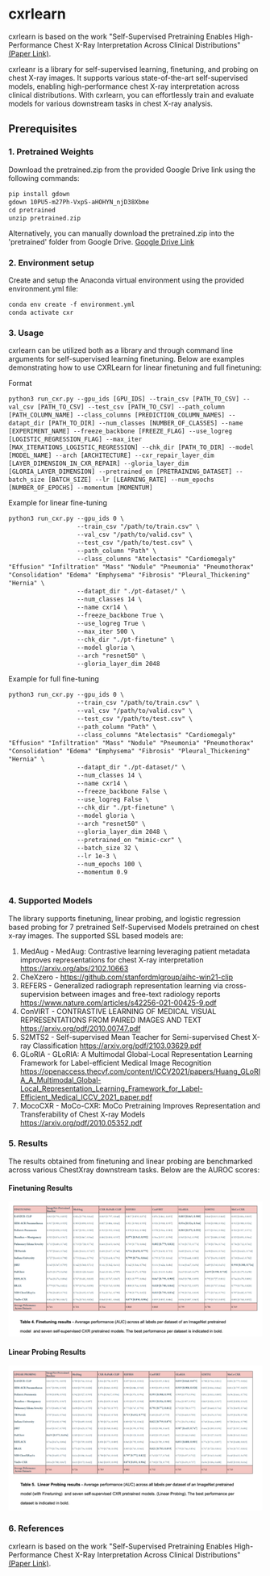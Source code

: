 # cxrlearn

cxrlearn is based on the work "Self-Supervised Pretraining Enables High-Performance Chest X-Ray Interpretation Across Clinical Distributions" [(Paper Link)](https://www.medrxiv.org/content/10.1101/2022.11.19.22282519v1).

cxrleanr is a library for self-supervised learning, finetuning, and probing on chest X-ray images. It supports various state-of-the-art self-supervised models, enabling high-performance chest X-ray interpretation across clinical distributions. With cxrlearn, you can effortlessly train and evaluate models for various downstream tasks in chest X-ray analysis.

## Prerequisites

### 1. Pretrained Weights
Download the pretrained.zip from the provided Google Drive link using the following commands:

```
pip install gdown
gdown 10PU5-m27Ph-VxpS-aHOHYN_njD38Xbme
cd pretrained
unzip pretrained.zip
```
<!--- gdown https://drive.google.com/drive/folders/0ByJvtNcqeRr4VFd6TTYyYW8wYkE?resourcekey=0-yi-xFTNM7msW4fGYJ0uhOA&usp=sharing --->

Alternatively, you can manually download the pretrained.zip into the 'pretrained' folder from Google Drive. [Google Drive Link](https://drive.google.com/drive/folders/0ByJvtNcqeRr4VFd6TTYyYW8wYkE?resourcekey=0-yi-xFTNM7msW4fGYJ0uhOA&usp=sharing)

### 2. Environment setup
Create and setup the Anaconda virtual environment using the provided environment.yml file:
```
conda env create -f environment.yml
conda activate cxr
```

### 3. Usage 

cxrlearn can be utilized both as a library and through command line arguments for self-supervised learning finetuning. Below are examples demonstrating how to use CXRLearn for linear finetuning and full finetuning:

Format
```
python3 run_cxr.py --gpu_ids [GPU_IDS] --train_csv [PATH_TO_CSV] --val_csv [PATH_TO_CSV] --test_csv [PATH_TO_CSV] --path_column [PATH_COLUMN_NAME] --class_columns [PREDICTION_COLUMN_NAMES] --datapt_dir [PATH_TO_DIR] --num_classes [NUMBER_OF_CLASSES] --name [EXPERIMENT_NAME] --freeze_backbone [FREEZE_FLAG] --use_logreg [LOGISTIC_REGRESSION_FLAG] --max_iter [MAX_ITERATIONS_LOGISTIC_REGRESSION] --chk_dir [PATH_TO_DIR] --model [MODEL_NAME] --arch [ARCHITECTURE] --cxr_repair_layer_dim [LAYER_DIMENSION_IN_CXR_REPAIR] --gloria_layer_dim [GLORIA_LAYER_DIMENSION] --pretrained_on [PRETRAINING_DATASET] --batch_size [BATCH_SIZE] --lr [LEARNING_RATE] --num_epochs [NUMBER_OF_EPOCHS] --momentum [MOMENTUM]
```

Example for linear fine-tuning

```
python3 run_cxr.py --gpu_ids 0 \
				   --train_csv "/path/to/train.csv" \
				   --val_csv "/path/to/valid.csv" \
				   --test_csv "/path/to/test.csv" \
				   --path_column "Path" \
				   --class_columns "Atelectasis" "Cardiomegaly" "Effusion" "Infiltration" "Mass" "Nodule" "Pneumonia" "Pneumothorax" "Consolidation" "Edema" "Emphysema" "Fibrosis" "Pleural_Thickening" "Hernia" \
				   --datapt_dir "./pt-dataset/" \
				   --num_classes 14 \
				   --name cxr14 \
				   --freeze_backbone True \
				   --use_logreg True \
				   --max_iter 500 \
				   --chk_dir "./pt-finetune" \
				   --model gloria \
				   --arch "resnet50" \
				   --gloria_layer_dim 2048
```
Example for full fine-tuning
```
python3 run_cxr.py --gpu_ids 0 \
				   --train_csv "/path/to/train.csv" \
				   --val_csv "/path/to/valid.csv" \
				   --test_csv "/path/to/test.csv" \
				   --path_column "Path" \
				   --class_columns "Atelectasis" "Cardiomegaly" "Effusion" "Infiltration" "Mass" "Nodule" "Pneumonia" "Pneumothorax" "Consolidation" "Edema" "Emphysema" "Fibrosis" "Pleural_Thickening" "Hernia" \
				   --datapt_dir "./pt-dataset/" \
				   --num_classes 14 \
				   --name cxr14 \
				   --freeze_backbone False \
				   --use_logreg False \
				   --chk_dir "./pt-finetune" \
				   --model gloria \
				   --arch "resnet50" \
				   --gloria_layer_dim 2048 \
				   --pretrained_on "mimic-cxr" \
				   --batch_size 32 \
				   --lr 1e-3 \
				   --num_epochs 100 \
				   --momentum 0.9


```



### 4. Supported Models
The library supports finetuning, linear probing, and logistic regression based probing for 7 pretrained Self-Supervised Models pretrained on chest x-ray images. The supported SSL based models are:

1. MedAug - MedAug: Contrastive learning leveraging patient metadata improves representations for chest X-ray interpretation https://arxiv.org/abs/2102.10663
2. CheXzero - https://github.com/stanfordmlgroup/aihc-win21-clip
3. REFERS - Generalized radiograph representation learning via cross-supervision between images and free-text radiology reports https://www.nature.com/articles/s42256-021-00425-9.pdf
4. ConVIRT - CONTRASTIVE LEARNING OF MEDICAL VISUAL REPRESENTATIONS FROM PAIRED IMAGES AND TEXT https://arxiv.org/pdf/2010.00747.pdf
5. S2MTS2 - Self-supervised Mean Teacher for Semi-supervised Chest X-ray Classification https://arxiv.org/pdf/2103.03629.pdf
6. GLoRIA - GLoRIA: A Multimodal Global-Local Representation Learning Framework for Label-efficient Medical Image Recognition https://openaccess.thecvf.com/content/ICCV2021/papers/Huang_GLoRIA_A_Multimodal_Global-Local_Representation_Learning_Framework_for_Label-Efficient_Medical_ICCV_2021_paper.pdf
7. MocoCXR - MoCo-CXR: MoCo Pretraining Improves Representation and Transferability of Chest X-ray Models https://arxiv.org/pdf/2010.05352.pdf

### 5. Results

The results obtained from finetuning and linear probing are benchmarked across various ChestXray downstream tasks. Below are the AUROC scores:

#### Finetuning Results
![Finetuning Results](https://github.com/GulatiAditya/cxrlearn/blob/main/imgs/finetuning.png)

#### Linear Probing Results
![Linear Probing Results](https://github.com/GulatiAditya/cxrlearn/blob/main/imgs/linear_probing.png)

### 6. References

cxrlearn is based on the work "Self-Supervised Pretraining Enables High-Performance Chest X-Ray Interpretation Across Clinical Distributions" [(Paper Link)](https://www.medrxiv.org/content/10.1101/2022.11.19.22282519v1).





